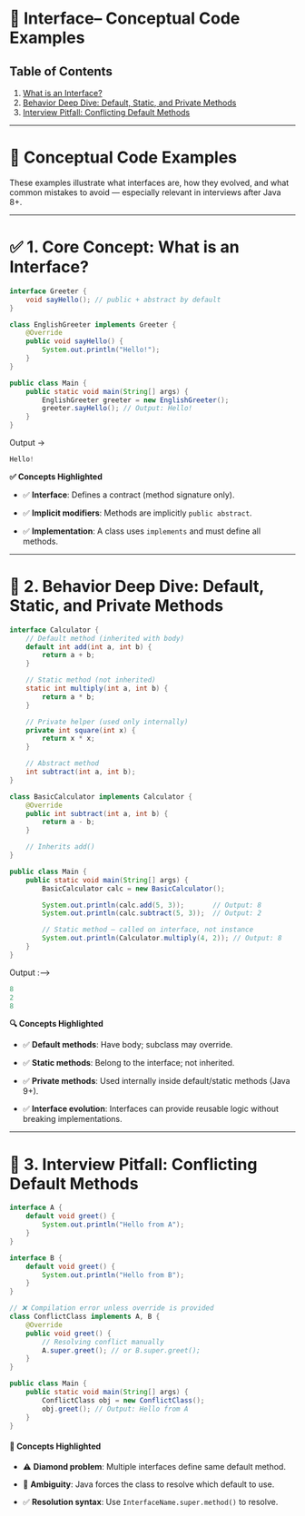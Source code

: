 # 🧱 Interface– Conceptual Code Examples

## Table of Contents

1. [What is an Interface?](#-1-core-concept-what-is-an-interface)
2. [Behavior Deep Dive: Default, Static, and Private Methods](#-2-behavior-deep-dive-default-static-and-private-methods)
3. [Interview Pitfall: Conflicting Default Methods](#-3-interview-pitfall-conflicting-default-methods)

---

# 🧱 Conceptual Code Examples

These examples illustrate what interfaces are, how they evolved, and what common mistakes to avoid — especially relevant in interviews after Java 8+.

---

# ✅ 1. Core Concept: What is an Interface?

```java
interface Greeter {
    void sayHello(); // public + abstract by default
}

class EnglishGreeter implements Greeter {
    @Override
    public void sayHello() {
        System.out.println("Hello!");
    }
}

public class Main {
    public static void main(String[] args) {
        EnglishGreeter greeter = new EnglishGreeter();
        greeter.sayHello(); // Output: Hello!
    }
}
```

Output ->

```java
Hello!
```

**✅ Concepts Highlighted**

- ✅ **Interface**: Defines a contract (method signature only).

- ✅ **Implicit modifiers**: Methods are implicitly `public abstract`.

- ✅ **Implementation**: A class uses `implements` and must define all methods.

---

# 🧠 2. Behavior Deep Dive: Default, Static, and Private Methods

```java
interface Calculator {
    // Default method (inherited with body)
    default int add(int a, int b) {
        return a + b;
    }

    // Static method (not inherited)
    static int multiply(int a, int b) {
        return a * b;
    }

    // Private helper (used only internally)
    private int square(int x) {
        return x * x;
    }

    // Abstract method
    int subtract(int a, int b);
}

class BasicCalculator implements Calculator {
    @Override
    public int subtract(int a, int b) {
        return a - b;
    }

    // Inherits add()
}

public class Main {
    public static void main(String[] args) {
        BasicCalculator calc = new BasicCalculator();

        System.out.println(calc.add(5, 3));       // Output: 8
        System.out.println(calc.subtract(5, 3));  // Output: 2

        // Static method — called on interface, not instance
        System.out.println(Calculator.multiply(4, 2)); // Output: 8
    }
}
```

Output :-->

```java
8
2
8
```

**🔍 Concepts Highlighted**

- ✅ **Default methods**: Have body; subclass may override.

- ✅ **Static methods**: Belong to the interface; not inherited.

- ✅ **Private methods**: Used internally inside default/static methods (Java 9+).

- ✅ **Interface evolution**: Interfaces can provide reusable logic without breaking implementations.

---

# 🚧 3. Interview Pitfall: Conflicting Default Methods

```java
interface A {
    default void greet() {
        System.out.println("Hello from A");
    }
}

interface B {
    default void greet() {
        System.out.println("Hello from B");
    }
}

// ❌ Compilation error unless override is provided
class ConflictClass implements A, B {
    @Override
    public void greet() {
        // Resolving conflict manually
        A.super.greet(); // or B.super.greet();
    }
}

public class Main {
    public static void main(String[] args) {
        ConflictClass obj = new ConflictClass();
        obj.greet(); // Output: Hello from A
    }
}
```

#### 🧠 Concepts Highlighted

- ⚠️ **Diamond problem**: Multiple interfaces define same default method.

- 🚫 **Ambiguity**: Java forces the class to resolve which default to use.

- ✅ **Resolution syntax**: Use `InterfaceName.super.method()` to resolve.
